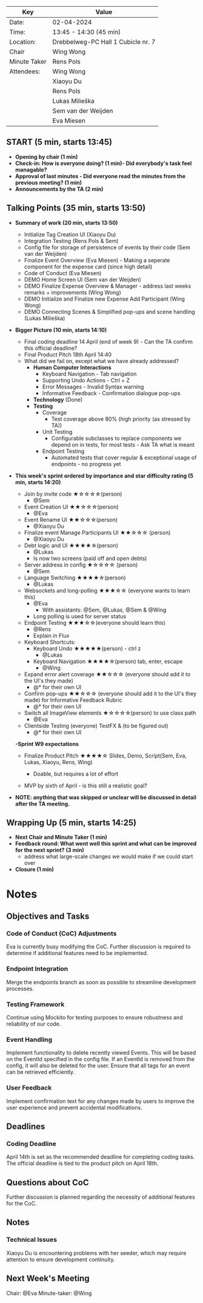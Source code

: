| Key          | Value                              |
| ------------ | ---------------------------------- |
| Date:        | 02-04-2024                         |
| Time:        | 13:45 - 14:30 (45 min)             |
| Location:    | Drebbelweg-PC Hall 1 Cubicle nr. 7 |
| Chair        | Wing Wong                          |
| Minute Taker | Rens Pols                          |
| Attendees:   | Wing Wong                          |
|              | Xiaoyu Du                          |
|              | Rens Pols                          |
|              | Lukas Milieška                     |
|              | Sem van der Weijden                |
|              | Eva Miesen                         |

## START (5 min, starts 13:45)

- **Opening by chair (1 min)**
- **Check-in: How is everyone doing? (1 min)- Did everybody's task feel managable?**
- **Approval of last minutes - Did everyone read the minutes from the previous meeting? (1 min)**
- **Announcements by the TA (2 min)**

## Talking Points (35 min, starts 13:50)

- **Summary of work (20 min, starts 13:50)**
  - Initialize Tag Creation UI (Xiaoyu Du)
  - Integration Testing (Rens Pols & Sem)
  - Config file for storage of persistence of events by their code (Sem van der Weijden) 
  - Finalize Event Overview (Eva Miesen) - Making a seperate component for the expense card (since high detail)
  - Code of Conduct (Eva Miesen)
  - DEMO Home Screen UI (Sem van der Weijden)
  - DEMO Finalize Expense Overview & Manager - address last weeks remarks + improvements (Wing Wong)
  - DEMO Initialize and Finalize new Expense Add Participant (Wing Wong)
  - DEMO Connecting Scenes & Simplified pop-ups and scene handling (Lukas Milieška)

- **Bigger Picture (10 min, starts 14:10)**
  - Final coding deadline 14 April (end of week 9) - Can the TA confirm this official deadline?
  - Final Product Pitch 18th April 14:40
  - What did we fail on, except what we have already addressed?
    - **Human Computer Interactions**
      - Keyboard Navigation - Tab navigation
      - Supporting Undo Actions - Ctrl + Z
      - Error Messages - Invalid Syntax warning
      - Informative Feedback - Confirmation dialogue pop-ups
    - **Technology** (Done)
    - **Testing**
      - Coverage
        - Test coverage above 80% (high priority (as stressed by TA))
      - Unit Testing
        - Configurable subclasses to replace components we depend on in tests, for most tests - Ask TA what is meant
      - Endpoint Testing
        - Automated tests that cover regular & exceptional usage of endpoints - no progress yet
- **This week's sprint ordered by importance and star difficulty rating (5 min, starts 14:20)**

  - Join by invite code ★☆☆☆☆(person)
    - @Sem
  - Event Creation UI ★★☆☆☆(person)
    - @Eva
  - Event Rename UI ★★☆☆☆(person)
    - @Xiaoyu Du
  - Finalize event Manage Participants UI ★★☆☆☆ (person)
    - @Xiaoyu Du
  - Debt logic and UI ★★★★☆(person)
    - @Lukas
    - Is now two screens (paid off and open debts)
  - Server address in config ★☆☆☆☆ (person)
    - @Sem
  - Language Switching ★★★★☆(person)
    - @Lukas
  - Websockets and long-polling ★★★☆☆ (everyone wants to learn this)
    - @Eva
      - With assistants: @Sem, @Lukas, @Sem & @Wing
    - Long polling is used for server status
  - Endpoint Testing ★★★☆☆(everyone should learn this)
    - @Rens
    - Explain in Flux
  - Keyboard Shortcuts:
    - Keyboard Undo ★★★★★(person) - ctrl z
      - @Lukas
    - Keyboard Navigation ★★★★☆(person) tab, enter, escape
      - @Wing
  - Expand error alert coverage ★★☆☆☆ (everyone should add it to the UI's they made)
    - @* for their own UI
  - Confirm pop-ups ★★☆☆☆ (everyone should add it to the UI's they made) for Informative Feedback Rubric
    - @* for their own UI
  - Switch all ImageView elements ★☆☆☆☆(person) to use class path
    - @Eva
  - Clientside Testing (everyone) TestFX & (to be figured out)
    - @* for their own UI

  **-Sprint W9 expectations**

  - Finalize Product Pitch ★★★★☆ Slides, Demo, Script(Sem, Eva, Lukas, Xiaoyu, Rens, Wing)
    - Doable, but requires a lot of effort

  - MVP by sixth of April - is this still a realistic goal?

- **NOTE: anything that was skipped or unclear will be discussed in detail after the TA meeting.**

## Wrapping Up (5 min, starts 14:25)

- **Next Chair and Minute Taker (1 min)**
- **Feedback round: What went well this sprint and what can be improved for the next sprint? (3 min)**
  - address what large-scale changes we would make if we could start over
- **Closure (1 min)**


# Notes
## Objectives and Tasks

### Code of Conduct (CoC) Adjustments
Eva is currently busy modifying the CoC. Further discussion is required to determine if additional features need to be implemented.

### Endpoint Integration
Merge the endpoints branch as soon as possible to streamline development processes.

### Testing Framework
Continue using Mockito for testing purposes to ensure robustness and reliability of our code.

### Event Handling
Implement functionality to delete recently viewed Events. This will be based on the EventId specified in the config file. If an EventId is removed from the config, it will also be deleted for the user.
Ensure that all tags for an event can be retrieved efficiently.

### User Feedback
Implement confirmation text for any changes made by users to improve the user experience and prevent accidental modifications.

## Deadlines
### Coding Deadline
April 14th is set as the recommended deadline for completing coding tasks.
The official deadline is tied to the product pitch on April 18th.

## Questions about CoC
Further discussion is planned regarding the necessity of additional features for the CoC.

## Notes
### Technical Issues
Xiaoyu Du is encountering problems with her seeder, which may require attention to ensure development continuity.

## Next Week's Meeting
Chair: @Eva
Minute-taker: @Wing
